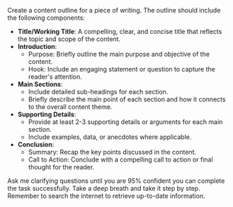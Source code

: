 Create a content outline for a piece of writing. The outline should include the following components:

- **Title/Working Title**: A compelling, clear, and concise title that reflects the topic and scope of the content.
- **Introduction**: 
  - Purpose: Briefly outline the main purpose and objective of the content.
  - Hook: Include an engaging statement or question to capture the reader's attention.
- **Main Sections**: 
  - Include detailed sub-headings for each section.
  - Briefly describe the main point of each section and how it connects to the overall content theme.
- **Supporting Details**:
  - Provide at least 2-3 supporting details or arguments for each main section.
  - Include examples, data, or anecdotes where applicable.
- **Conclusion**:
  - Summary: Recap the key points discussed in the content.
  - Call to Action: Conclude with a compelling call to action or final thought for the reader.

Ask me clarifying questions until you are 95% confident you can complete the task successfully. Take a deep breath and take it step by step. Remember to search the internet to retrieve up-to-date information.
